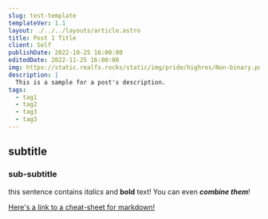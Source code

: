 ```yaml
---
slug: test-template
templateVer: 1.1
layout: ./../../layouts/article.astro
title: Post 1 Title
client: Self
publishDate: 2022-10-25 16:00:00
editedDate: 2022-11-25 16:00:00
img: https://static.realfx.rocks/static/img/pride/highres/Non-binary.png
description: |
  This is a sample for a post's description.
tags:
  - tag1
  - tag2
  - tag3
  - tag3
---
```


## subtitle

### sub-subtitle

this sentence contains *italics* and **bold** text! You can even ***combine them***!

[Here's a link to a cheat-sheet for markdown!](https://github.com/adam-p/markdown-here/wiki/Markdown-Cheatsheet)